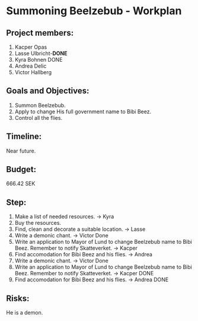 # Summoning Beelzebub - Workplan

## Project members:
1. Kacper Opas
2. Lasse Ulbricht-**DONE**
3. Kyra Bohnen DONE
4. Andrea Delic
5. Victor Hallberg 

## Goals and Objectives:
1. Summon Beelzebub.
2. Apply to change His full government name to Bibi Beez.
2. Control all the flies.

## Timeline:
Near future.

## Budget:
666.42 SEK

## Step:
1. Make a list of needed resources. -> Kyra 
2. Buy the resources.
3. Find, clean and decorate a suitable location. -> Lasse
4. Write a demonic chant. -> Victor Done
5. Write an application to Mayor of Lund to change Beelzebub name to Bibi Beez. Remember to notify Skatteverket. -> Kacper
6. Find accomodation for Bibi Beez and his flies. -> Andrea
4. Write a demonic chant. -> Victor Done
5. Write an application to Mayor of Lund to change Beelzebub name to Bibi Beez. Remember to notify Skatteverket. -> Kacper DONE
6. Find accomodation for Bibi Beez and his flies. -> Andrea DONE

## Risks:
He is a demon.